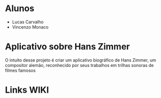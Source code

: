 # Alunos
- Lucas Carvalho
- Vincenzo Monaco

# Aplicativo sobre Hans Zimmer

O intuito desse projeto é criar um aplicativo biográfico de Hans Zimmer, um compositor alemão, reconhecido por seus trabalhos em trilhas sonoras de filmes famosos

# Links WIKI


